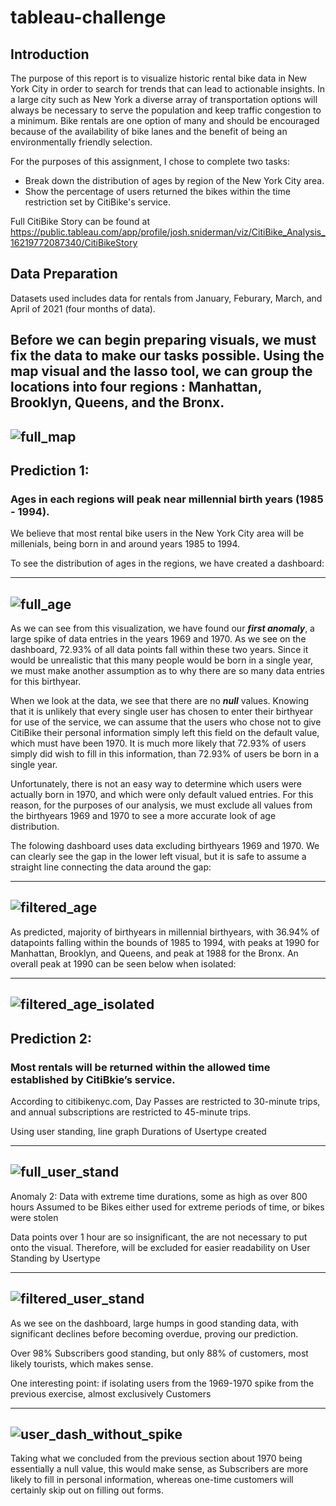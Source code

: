 # tableau-challenge

## Introduction

The purpose of this report is to visualize historic rental bike data in New York City in order to search for trends that can lead to actionable insights. In a large city such as New York a diverse array of transportation options will always be necessary to serve the population and keep traffic congestion to a minimum. Bike rentals are one option of many and should be encouraged because of the availability of bike lanes and the benefit of being an environmentally friendly selection.

For the purposes of this assignment, I chose to complete two tasks:
- Break down the distribution of ages by region of the New York City area.
- Show the percentage of users returned the bikes within the time restriction set by CitiBike's service.

Full CitiBike Story can be found at https://public.tableau.com/app/profile/josh.sniderman/viz/CitiBike_Analysis_16219772087340/CitiBikeStory

## Data Preparation

Datasets used includes data for rentals from January, Feburary, March, and April of 2021 (four months of data).

Before we can begin preparing visuals, we must fix the data to make our tasks possible. Using the map visual and the lasso tool, we can group the locations into four regions : Manhattan, Brooklyn, Queens, and the Bronx.
--------------------------------------------------------------------------------------------------------------------------------------------------------------------------------
![full_map](Images/full_map.png)
--------------------------------------------------------------------------------------------------------------------------------------------------------------------------------

## Prediction 1: 
### Ages in each regions will peak near millennial birth years (1985 - 1994).

We believe that most rental bike users in the New York City area will be millenials, being born in and around years 1985 to 1994.

To see the distribution of ages in the regions, we have created a dashboard:

--------------------------------------------------------------------------------------------------------------------------------------------------------------------------------
![full_age](Images/full_age.png)
--------------------------------------------------------------------------------------------------------------------------------------------------------------------------------

As we can see from this visualization, we have found our ***first anomaly***, a large spike of data entries in the years 1969 and 1970. As we see on the dashboard, 72.93% of all data points fall within these two years. Since it would be unrealistic that this many people would be born in a single year, we must make another assumption as to why there are so many data entries for this birthyear.

When we look at the data, we see that there are no ***null*** values. Knowing that it is unlikely that every single user has chosen to enter their birthyear for use of the service, we can assume that the users who chose not to give CitiBike their personal information simply left this field on the default value, which must have been 1970. It is much more likely that 72.93% of users simply did wish to fill in this information, than 72.93% of users be born in a single year.

Unfortunately, there is not an easy way to determine which users were actually born in 1970, and which were only default valued entries. For this reason, for the purposes of our analysis, we must exclude all values from the birthyears 1969 and 1970 to see a more accurate look of age distribution. 

The folowing dashboard uses data excluding birthyears 1969 and 1970. We can clearly see the gap in the lower left visual, but it is safe to assume a straight line connecting the data around the gap:

--------------------------------------------------------------------------------------------------------------------------------------------------------------------------------
![filtered_age](Images/filtered_age.png)
--------------------------------------------------------------------------------------------------------------------------------------------------------------------------------

As predicted, majority of birthyears in millennial birthyears, with 36.94% of datapoints falling within the bounds of 1985 to 1994, with peaks at 1990 for Manhattan, Brooklyn, and Queens, and peak at 1988 for the Bronx. An overall peak at 1990 can be seen below when isolated:

--------------------------------------------------------------------------------------------------------------------------------------------------------------------------------
![filtered_age_isolated](Images/filtered_age_isolated.png)
--------------------------------------------------------------------------------------------------------------------------------------------------------------------------------

## Prediction 2: 
### Most rentals will be returned within the allowed time established by CitiBkie’s service.

According to citibikenyc.com, Day Passes are restricted to 30-minute trips, and annual subscriptions are restricted to 45-minute trips.

Using user standing, line graph Durations of Usertype created

--------------------------------------------------------------------------------------------------------------------------------------------------------------------------------
![full_user_stand](Images/full_user_stand.png)
--------------------------------------------------------------------------------------------------------------------------------------------------------------------------------

Anomaly 2: Data with extreme time durations, some as high as over 800 hours
Assumed to be Bikes either used for extreme periods of time, or bikes were stolen

Data points over 1 hour are so insignificant, the are not necessary to put onto the visual. Therefore, will be excluded for easier readability on User Standing by Usertype

--------------------------------------------------------------------------------------------------------------------------------------------------------------------------------
![filtered_user_stand](Images/filtered_user_stand.png)
--------------------------------------------------------------------------------------------------------------------------------------------------------------------------------

As we see on the dashboard, large humps in good standing data, with significant declines before becoming overdue, proving our prediction.

Over 98% Subscribers good standing, but only 88% of customers, most likely tourists, which makes sense.

One interesting point: if isolating users from the 1969-1970 spike from the previous exercise, almost exclusively Customers

--------------------------------------------------------------------------------------------------------------------------------------------------------------------------------
![user_dash_without_spike](Images/user_dash_without_spike.png)
--------------------------------------------------------------------------------------------------------------------------------------------------------------------------------

Taking what we concluded from the previous section about 1970 being essentially a null value, this would make sense, as Subscribers are more likely to fill in personal information, whereas one-time customers will certainly skip out on filling out forms.
